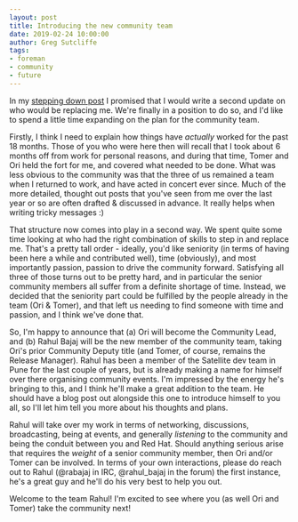 ```yaml
---
layout: post
title: Introducing the new community team
date: 2019-02-24 10:00:00
author: Greg Sutcliffe
tags:
- foreman
- community
- future
---
```


In my [stepping down post](https://theforeman.org/2019/02/stepping-down.html) I
promised that I would write a second update on who would be replacing me. We're
finally in a position to do so, and I'd like to spend a little time expanding
on the plan for the community team.

<!--more-->

Firstly, I think I need to explain how things have *actually* worked for the
past 18 months. Those of you who were here then will recall that I took about 6
months off from work for personal reasons, and during that time, Tomer and Ori
held the fort for me, and covered what needed to be done. What was less obvious
to the community was that the three of us remained a team when I returned to
work, and have acted in concert ever since. Much of the more detailed, thought
out posts that you've seen from me over the last year or so are often drafted &
discussed in advance. It really helps when writing tricky messages :)

That structure now comes into play in a second way. We spent quite some time
looking at who had the right combination of skills to step in and replace me.
That's a pretty tall order - ideally, you'd like seniority (in terms of having
been here a while and contributed well), time (obviously), and most importantly
passion, passion to drive the community forward. Satisfying all three of those
turns out to be pretty hard, and in particular the senior community members all
suffer from a definite shortage of time. Instead, we decided that the seniority
part could be fulfilled by the people already in the team (Ori & Tomer), and
that left us needing to find someone with time and passion, and I think we've
done that.

So, I'm happy to announce that (a) Ori will become the Community Lead, and (b)
Rahul Bajaj will be the new member of the community team, taking Ori's prior
Community Deputy title (and Tomer, of course, remains the Release Manager).
Rahul has been a member of the Satellite dev team in Pune for the last couple
of years, but is already making a name for himself over there organising
community events. I'm impressed by the energy he's bringing to this, and I
think he'll make a great addition to the team. He should have a blog post out
alongside this one to introduce himself to you all, so I'll let him tell you
more about his thoughts and plans.

Rahul will take over my work in terms of networking, discussions, broadcasting,
being at events, and generally *listening* to the community and being the
conduit between you and Red Hat. Should anything serious arise that requires
the *weight* of a senior community member, then Ori and/or Tomer can be
involved.  In terms of your own interactions, please do reach out to Rahul
(@rabajaj in IRC, @rahul_bajaj in the forum) the first instance, he's a great
guy and he'll do his very best to help you out.

Welcome to the team Rahul! I'm excited to see where you (as well Ori and Tomer)
take the community next!

